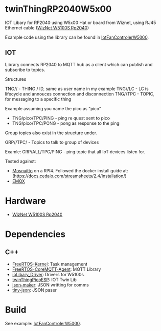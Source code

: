 # twinThingRP2040W5x00
IOT Libary for RP2040 using W5x00 Hat or board from Wiznet, using RJ45 Ethernet cable ([WizNet W5100S Rp2040](https://www.wiznet.io/product-item/w5100s-evb-pico/))  

Example code using the library can be found in  [IotFanControlerW5000](https://github.com/jondurrant/IoTFanControlerW5000). 

## IOT
Library connects RP2040 to MQTT hub as a client which can publish and subscribe to topics. 

Structures

TNG/<ID>/ - THING / ID, same as user name in my example
TNG/<ID>/LC - LC is lifecycle and annouces connection and disconnection
TNG/<ID>/TPC - TOPIC, for messaging to a specific thing

Example assuming you name the pico as "pico"
+ TNG/pico/TPC/PING - ping re	quest sent to pico
+ TNG/pico/TPC/PONG - pong as response to the ping

Group topics also exist in the structure under.

GRP/<Group>/TPC/ - Topics to talk to group of devices

Examle:
GRP/ALL/TPC/PING - ping topic that all IoT devices listen for.

Tested against:
+ [Mosquitto](https://mosquitto.org/) on a RPI4. Followed the docker install guide at: (https://docs.cedalo.com/streamsheets/2.4/installation/)
+ [EMQX](https://www.emqx.io/) 

# Hardware
+ [WizNet W5100S Rp2040](https://www.wiznet.io/product-item/w5100s-evb-pico/)


# Dependencies
## C++
+ [FreeRTOS-Kernel](https://github.com/FreeRTOS/FreeRTOS-Kernel): Task management
+ [FreeRTOS-CoreMQTT-Agent](https://www.freertos.org/mqtt-agent/index.html): MQTT Library
+ [ioLibary_Driver](https://github.com/Wiznet/ioLibrary_Driver): Drivers for W5100s
+ [twinThingPicoESP](https://github.com/jondurrant/twinThingPicoESP): IOT Twin Lib
+ [json-maker](https://github.com/rafagafe/json-maker): JSON writting for comms
+ [tiny-json](https://github.com/rafagafe/tiny-json): JSON paser

# Build
See example:
[IotFanControlerW5000](https://github.com/jondurrant/IoTFanControlerW5000). 